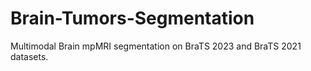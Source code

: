 # Brain-Tumors-Segmentation
Multimodal Brain mpMRI segmentation on BraTS 2023 and BraTS 2021 datasets.
